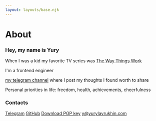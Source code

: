 ```yaml
---
layout: layouts/base.njk
---
```


# About
<div class="content">
  <h3>
    Hey, my name is Yury <br>
  </h3>

  When I was a kid my favorite TV series was <a href="https://en.m.wikipedia.org/wiki/The_Way_Things_Work_(TV_series)" >The&nbsp;Way&nbsp;Things&nbsp;Work</a>

  I'm a frontend engineer

  [my telegram channel](https://t.me/lavrucci/ "Channel") where I post my thoughts I found worth to share

  Personal priorities in life: freedom, health, achievements, cheerfulness
  ### Contacts

  [Telegram](https://t.me/yurylavrukhin/ "Telegram")
  [GitHub](https://github.com/yurylavrukhin/ "GitHub")
  [Download PGP key](/static/mail@yurylavrukhin.com.asc "Download PGP key")
  [y@yurylavrukhin.com](mailto:y@yurylavrukhin.com "E-mail")

</div>
